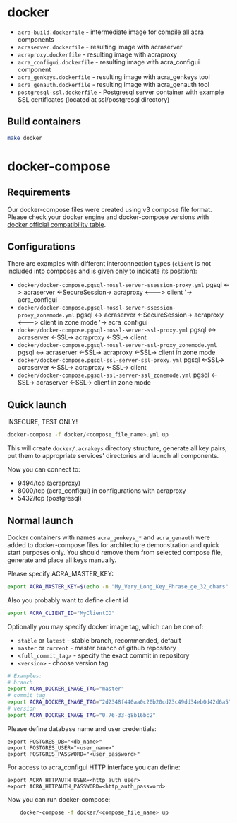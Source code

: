 # docker

  * `acra-build.dockerfile` - intermediate image for compile all acra components
  * `acraserver.dockerfile` - resulting image with acraserver
  * `acraproxy.dockerfile` - resulting image with acraproxy
  * `acra_configui.dockerfile` - resulting image with acra_configui component
  * `acra_genkeys.dockerfile` - resulting image with acra_genkeys tool
  * `acra_genauth.dockerfile` - resulting image with acra_genauth tool
  * `postgresql-ssl.dockerfile` - Postgresql server container with example SSL
    certificates (located at ssl/postgresql directory)

## Build containers

```bash
make docker
```

# docker-compose

## Requirements

Our docker-compose files were created using v3 compose file format. Please check
your docker engine and docker-compose versions with [docker official
compatibility table](https://docs.docker.com/compose/compose-file/compose-versioning/#compatibility-matrix).

## Configurations

There are examples with different interconnection types (`client` is not
included into composes and is given only to indicate its position):

  * `docker/docker-compose.pgsql-nossl-server-ssession-proxy.yml`
    pgsql <-> acraserver <-SecureSession-> acraproxy <---> client
                                                       '-> acra_configui
  * `docker/docker-compose.pgsql-nossl-server-ssession-proxy_zonemode.yml`
    pgsql <-> acraserver <-SecureSession-> acraproxy <---> client in zone mode
                                                       '-> acra_configui
  * `docker/docker-compose.pgsql-nossl-server-ssl-proxy.yml`
    pgsql <-> acraserver <-SSL-> acraproxy <-SSL-> client
  * `docker/docker-compose.pgsql-nossl-server-ssl-proxy_zonemode.yml`
    pgsql <-> acraserver <-SSL-> acraproxy <-SSL-> client in zone mode
  * `docker/docker-compose.pgsql-ssl-server-ssl-proxy.yml`
    pgsql <-SSL-> acraserver <-SSL-> acraproxy <-SSL-> client
  * `docker/docker-compose.pgsql-ssl-server-ssl_zonemode.yml`
    pgsql <-SSL-> acraserver <-SSL-> client in zone mode


## Quick launch

INSECURE, TEST ONLY!
```bash
docker-compose -f docker/<compose_file_name>.yml up
```
This will create `docker/.acrakeys` directory structure, generate all key pairs,
put them to appropriate services' directories and launch all components.

Now you can connect to:
  * 9494/tcp (acraproxy)
  * 8000/tcp (acra_configui) in configurations with acraproxy
  * 5432/tcp (postgresql)


## Normal launch

Docker containers with names `acra_genkeys_*` and `acra_genauth` were added to
docker-compose files for architecture demonstration and quick start purposes
only. You should remove them from selected compose file, generate and place all
keys manually.

Please specify ACRA_MASTER_KEY:
```bash
export ACRA_MASTER_KEY=$(echo -n "My_Very_Long_Key_Phrase_ge_32_chars" | base64)
```

Also you probably want to define client id
```bash
export ACRA_CLIENT_ID="MyClientID"
```

Optionally you may specify docker image tag, which can be one of:
  * `stable` or `latest` - stable branch, recommended, default
  * `master` or `current` - master branch of github repository
  * `<full_commit_tag>` - specify the exact commit in repository
  * `<version>` - choose version tag
```bash
# Examples:
# branch
export ACRA_DOCKER_IMAGE_TAG="master"
# commit tag
export ACRA_DOCKER_IMAGE_TAG="2d2348f440aa0c20b20cd23c49dd34eb0d42d6a5"
# version
export ACRA_DOCKER_IMAGE_TAG="0.76-33-g8b16bc2"
```

Please define database name and user credentials:
```
export POSTGRES_DB="<db_name>"
export POSTGRES_USER="<user_name>"
export POSTGRES_PASSWORD="<user_password>"
```

For access to acra_configui HTTP interface you can define:
```
export ACRA_HTTPAUTH_USER=<http_auth_user>
export ACRA_HTTPAUTH_PASSWORD=<http_auth_password>
```

Now you can run docker-compose:
```bash
    docker-compose -f docker/<compose_file_name> up
```
